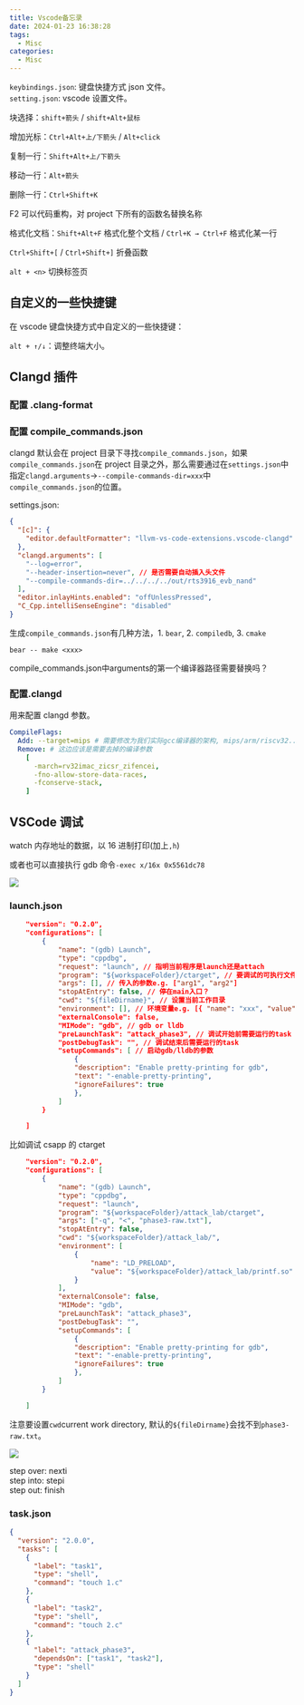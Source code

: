 ```yaml
---
title: Vscode备忘录
date: 2024-01-23 16:38:28
tags:
  - Misc
categories:
  - Misc
---
```


`keybindings.json`: 键盘快捷方式 json 文件。  
`setting.json`: vscode 设置文件。

块选择：`shift+箭头` / `shift+Alt+鼠标`

增加光标：`Ctrl+Alt+上/下箭头` / `Alt+click`

复制一行：`Shift+Alt+上/下箭头`

移动一行：`Alt+箭头`

删除一行：`Ctrl+Shift+K`

F2 可以代码重构，对 project 下所有的函数名替换名称

格式化文档：`Shift+Alt+F` 格式化整个文档 / `Ctrl+K → Ctrl+F` 格式化某一行

`Ctrl+Shift+[` / `Ctrl+Shift+]` 折叠函数

`alt + <n>` 切换标签页

## 自定义的一些快捷键

在 vscode 键盘快捷方式中自定义的一些快捷键：

`alt + ↑/↓`：调整终端大小。

## Clangd 插件

### 配置 .clang-format

### 配置 compile_commands.json

clangd 默认会在 project 目录下寻找`compile_commands.json`，如果`compile_commands.json`在 project 目录之外，那么需要通过在`settings.json`中指定`clangd.arguments`->`--compile-commands-dir=xxx`中`compile_commands.json`的位置。

settings.json:

```json
{
  "[c]": {
    "editor.defaultFormatter": "llvm-vs-code-extensions.vscode-clangd"
  },
  "clangd.arguments": [
    "--log=error",
    "--header-insertion=never", // 是否需要自动插入头文件
    "--compile-commands-dir=../../../../out/rts3916_evb_nand"
  ],
  "editor.inlayHints.enabled": "offUnlessPressed",
  "C_Cpp.intelliSenseEngine": "disabled"
}
```

生成`compile_commands.json`有几种方法，1. `bear`, 2. `compiledb`, 3. `cmake`

`bear -- make <xxx>`

<p class="note note-warning">compile_commands.json中arguments的第一个编译器路径需要替换吗？</p>


### 配置.clangd

用来配置 clangd 参数。

```yaml
CompileFlags:
  Add: --target=mips # 需要修改为我们实际gcc编译器的架构, mips/arm/riscv32...
  Remove: # 这边应该是需要去掉的编译参数
    [
      -march=rv32imac_zicsr_zifencei,
      -fno-allow-store-data-races,
      -fconserve-stack,
    ]
```

## VSCode 调试

watch 内存地址的数据，以 16 进制打印(加上`,h`)

或者也可以直接执行 gdb 命令`-exec x/16x 0x5561dc78`

![](https://xyc-1316422823.cos.ap-shanghai.myqcloud.com/20240723215959.png)

### launch.json

```json
	"version": "0.2.0",
	"configurations": [
		{
			"name": "(gdb) Launch",
			"type": "cppdbg",
			"request": "launch", // 指明当前程序是launch还是attach
			"program": "${workspaceFolder}/ctarget", // 要调试的可执行文件
			"args": [], // 传入的参数e.g. ["arg1", "arg2"]
			"stopAtEntry": false, // 停在main入口？
			"cwd": "${fileDirname}", // 设置当前工作目录
			"environment": [], // 环境变量e.g. [{ "name": "xxx", "value": "yyy" }]
			"externalConsole": false,
			"MIMode": "gdb", // gdb or lldb
			"preLaunchTask": "attack_phase3", // 调试开始前需要运行的task
			"postDebugTask": "", // 调试结束后需要运行的task
			"setupCommands": [ // 启动gdb/lldb的参数
			    {
				"description": "Enable pretty-printing for gdb",
				"text": "-enable-pretty-printing",
				"ignoreFailures": true
			    },
			]
		}

	]
```

比如调试 csapp 的 ctarget

```json
	"version": "0.2.0",
	"configurations": [
		{
			"name": "(gdb) Launch",
			"type": "cppdbg",
			"request": "launch",
			"program": "${workspaceFolder}/attack_lab/ctarget",
			"args": ["-q", "<", "phase3-raw.txt"],
			"stopAtEntry": false,
			"cwd": "${workspaceFolder}/attack_lab/",
			"environment": [
				{
					"name": "LD_PRELOAD",
					"value": "${workspaceFolder}/attack_lab/printf.so"
				}
			],
			"externalConsole": false,
			"MIMode": "gdb",
			"preLaunchTask": "attack_phase3",
			"postDebugTask": "",
			"setupCommands": [
			    {
				"description": "Enable pretty-printing for gdb",
				"text": "-enable-pretty-printing",
				"ignoreFailures": true
			    },
			]
		}

	]
```

注意要设置`cwd`current work directory, 默认的`${fileDirname}`会找不到`phase3-raw.txt`。

![](https://xyc-1316422823.cos.ap-shanghai.myqcloud.com/20240722222717.png)

step over: nexti  
step into: stepi  
step out: finish

### task.json

```json
{
  "version": "2.0.0",
  "tasks": [
    {
      "label": "task1",
      "type": "shell",
      "command": "touch 1.c"
    },
    {
      "label": "task2",
      "type": "shell",
      "command": "touch 2.c"
    },
    {
      "label": "attack_phase3",
      "dependsOn": ["task1", "task2"],
      "type": "shell"
    }
  ]
}
```
